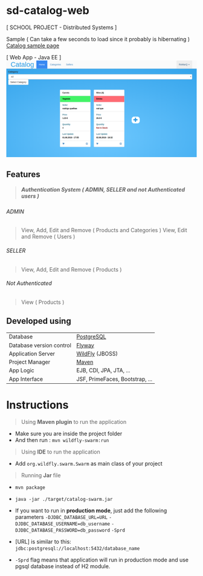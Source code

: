 
# sd-catalog-web

[ SCHOOL PROJECT - Distributed Systems ]

Sample ( Can take a few seconds to load since it probably is hibernating ) 
 [Catalog sample page](https://www.postgresql.org/) 

[ Web App  -  Java EE ]
![Catalog](Catalog.png "Catalog")

## Features
> ##### Authentication System ( ADMIN,  SELLER and not Authenticated users )
###### ADMIN
> View, Add, Edit and Remove ( Products and Categories )
> View, Edit and Remove ( Users )
###### SELLER
> View, Add, Edit and Remove ( Products )
###### Not Authenticated
> View ( Products )

## Developed using
|                           |                                           |
| ------------------------- | ----------------------------------------- |
| Database					| [PostgreSQL](https://www.postgresql.org/)	|
| Database version control	| [Flyway](https://flywaydb.org/)			|
| Application Server		| [WildFly](http://wildfly.org/) (JBOSS)	|
| Project Manager			| [Maven](https://maven.apache.org/)		|
| App Logic 				| EJB, CDI, JPA, JTA, ...					|
| App Interface				| JSF, PrimeFaces, Bootstrap, ...			|

# Instructions

  

> Using **Maven plugin** to run the application

- Make sure you are inside the project folder
- And then run : ```mvn wildfly-swarm:run```

> Using  **IDE** to run the application
- Add ```org.wildfly.swarm.Swarm``` as main class of your project

> Running  **Jar** file
- ```mvn package```
- ```java -jar ./target/catalog-swarm.jar``` 
-  If you want to run in **production mode**, just add the following parameters
```-DJDBC_DATABASE_URL=URL```
```-DJDBC_DATABASE_USERNAME=db_username```
 ```-DJDBC_DATABASE_PASSWORD=db_password```
 ```-Sprd```

- [URL] is similar to this: ```jdbc:postgresql://localhost:5432/database_name``` 
- ```-Sprd``` flag means that application will run in production mode and use pgsql database instead of H2 module.
